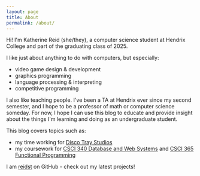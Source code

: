 ```yaml
---
layout: page
title: About
permalink: /about/
---
```

Hi! I'm Katherine Reid (she/they), a computer science student at Hendrix College and part of the graduating class of 2025.

I like just about anything to do with computers, but especially:
- video game design & development
- graphics programming
- language processing & interpreting
- competitive programming

I also like teaching people. I've been a TA at Hendrix ever since my second semester, and I hope to be a professor of math or computer science someday. For now, I hope I can use this blog to educate and provide insight about the things I'm learning and doing as an undergraduate student.

This blog covers topics such as:
- my time working for [Disco Tray Studios](https://discotraystudios.github.io)
- my coursework for [CSCI 340 Database and Web Systems](https://hendrix-cs.github.io/csci340) and [CSCI 365 Functional Programming](https://hendrix-cs.github.io/csci365)

I am [reidst](https://github.com/reidst/) on GitHub - check out my latest projects!

